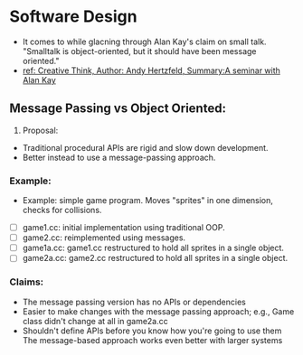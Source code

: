 # Software Design
* It comes to while glacning through Alan Kay's claim on small talk.
"Smalltalk is object-oriented, but it should have been message oriented."
* [ref: Creative Think, Author:	Andy Hertzfeld, Summary:A seminar with Alan Kay](https://www.folklore.org/StoryView.py?project=Macintosh&story=Creative_Think.txt)
## Message Passing vs Object Oriented:
1. Proposal:
* Traditional procedural APIs are rigid and slow down development.
* Better instead to use a message-passing approach.

### Example:
* Example: simple game program. Moves "sprites" in one dimension, checks for collisions.

- [ ] game1.cc: initial implementation using traditional OOP.
- [ ] game2.cc: reimplemented using messages.
- [ ] game1a.cc: game1.cc restructured to hold all sprites in a single object.
- [ ] game2a.cc: game2.cc restructured to hold all sprites in a single object.

### Claims:
* The message passing version has no APIs or dependencies
* Easier to make changes with the message passing approach; 
e.g., Game class didn't change at all in game2a.cc
* Shouldn't define APIs before you know how you're going to use them
The message-based approach works even better with larger systems
